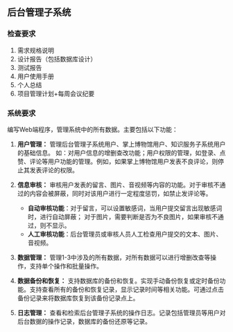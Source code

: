 ## 后台管理子系统

### 检查要求

1. 需求规格说明
2. 设计报告（包括数据库设计）
3. 测试报告
4. 用户使用手册
5. 个人总结
6. 项目管理计划+每周会议纪要

### 系统要求

编写Web端程序，管理系统中的所有数据。主要包括以下功能：

1. **用户管理：** 管理后台管理子系统用户、掌上博物馆用户、知识服务子系统用户的基础信息。
    如：对用户信息的增删查改功能；用户权限的管理，如登录、点赞、评论等用户功能的管理。例如，如果掌上博物馆用户发表不良评论，则停止其发表评论的权限。
2. **信息审核：** 审核用户发表的留言、图片、音视频等内容的功能。对于审核不通过的内容会被屏蔽，同时对该用户进行一定程度惩罚，如禁止发评论等。

    * **自动审核功能**：对于留言，可以设置敏感词，当用户提交留言出现敏感词时，进行自动屏蔽；
      对于图片，需要判断是否为不良图片，如果审核不通过，则不显示。
    * **人工审核功能**：后台管理员或审核人员人工检查用户提交的文本、图片、音视频。
3. **数据管理：** 管理1-3中涉及的所有数据，对所有数据可以进行增删改查等操作，支持单个操作和批量操作。
4. **数据备份和恢复：** 支持数据库的备份和恢复。实现手动备份恢复或定时备份功能。支持查看所有的备份和恢复记录，显示记录时间等相关功能。可通过点击备份记录来将数据库恢复到该备份记录点上。
5. **日志管理：** 查看和检索后台管理子系统的操作日志。记录包括管理员等用户对后台数据的操作记录，数据库的备份还原等记录。
